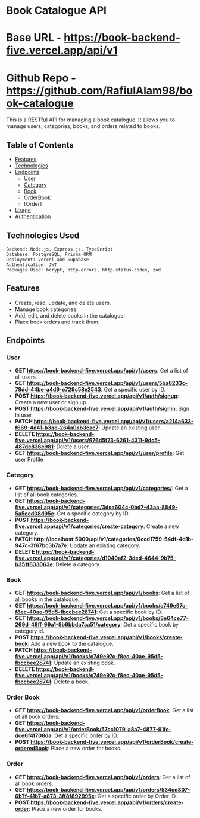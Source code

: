 # Book Catalogue API

# Base URL - https://book-backend-five.vercel.app/api/v1
# Github Repo - https://github.com/RafiulAlam98/book-catalogue

This is a RESTful API for managing a book catalogue. It allows you to manage users, categories, books, and orders related to books.

## Table of Contents
- [Features](#features)
- [Technologies](#technologies)
- [Endpoints](#endpoints)
  - [User](#user)
  - [Category](#category)
  - [Book](#book)
  - [OrderBook](#order)
  - [Order]
- [Usage](#usage)
- [Authentication](#authentication)

## Technologies Used

    Backend: Node.js, Express.js, TypeScript
    Database: PostgreSQL, Prisma ORM
    Deployment: Vercel and Supabase
    Authentication: JWT
    Packages Used: bcrypt, http-errors, http-status-codes, zod

## Features

- Create, read, update, and delete users.
- Manage book categories.
- Add, edit, and delete books in the catalogue.
- Place book orders and track them.

## Endpoints

### User

- **GET https://book-backend-five.vercel.app/api/v1/users**: Get a list of all users.
- **GET https://book-backend-five.vercel.app/api/v1/users/5ba8233c-78dd-44be-a4d9-e729c58e2543**: Get a specific user by ID.
- **POST https://book-backend-five.vercel.app/api/v1/auth/signup**: Create a new user or sign up.
- **POST https://book-backend-five.vercel.app/api/v1/auth/signin**: Sign In user
- **PATCH https://book-backend-five.vercel.app/api/v1/users/a214a633-f669-4d41-b3ad-264a0ab3cac7**: Update an existing user.
- **DELETE https://book-backend-five.vercel.app/api/v1/users/676d5f73-6261-4311-9dc5-487de836c981**: Delete a user.
- **GET https://book-backend-five.vercel.app/api/v1/user/profile**: Get user Profile

### Category

- **GET https://book-backend-five.vercel.app/api/v1/categories/**: Get a list of all book categories.
- **GET https://book-backend-five.vercel.app/api/v1/categories/3dea604c-0bd7-43aa-8849-5a5eed08d95e**: Get a specific category by ID.
- **POST https://book-backend-five.vercel.app/api/v1/categories/create-category**: Create a new category.
- **PATCH http://localhost:5000/api/v1/categories/0ccd1759-54df-4d1b-947c-3f67bc3b7a7e**: Update an existing category.
- **DELETE https://book-backend-five.vercel.app/api/v1/categories/d1040af2-3ded-4644-9b75-b351f833063e**: Delete a category.

### Book

- **GET https://book-backend-five.vercel.app/api/v1/books**: Get a list of all books in the catalogue.
- **GET https://book-backend-five.vercel.app/api/v1/books/c749e97c-f8ec-40ae-95d5-fbccbee28741**: Get a specific book by ID.
- **GET https://book-backend-five.vercel.app/api/v1/books/8e64ce77-269d-48ff-99a1-8b6bbda7aa51/category**: Get a specific book by category id.
- **POST https://book-backend-five.vercel.app/api/v1/books/create-book**: Add a new book to the catalogue.
- **PATCH https://book-backend-five.vercel.app/api/v1/books/c749e97c-f8ec-40ae-95d5-fbccbee28741**: Update an existing book.
- **DELETE https://book-backend-five.vercel.app/api/v1/books/c749e97c-f8ec-40ae-95d5-fbccbee28741**: Delete a book.

### Order Book

- **GET https://book-backend-five.vercel.app/api/v1/orderBook**: Get a list of all book orders.
- **GET https://book-backend-five.vercel.app/api/v1/orderBook/57cc1079-a8a7-4877-91fc-dce6f4f708da**: Get a specific order by ID.
- **POST https://book-backend-five.vercel.app/api/v1/orderBook/create-orderedBook**: Place a new order for books.

### Order 

- **GET https://book-backend-five.vercel.app/api/v1/orders**: Get a list of all book orders.
- **GET https://book-backend-five.vercel.app/api/v1/orders/534cd807-6b7f-41b7-a873-3ff8f892995e**: Get a specific order by Order ID.
- **POST https://book-backend-five.vercel.app/api/v1/orders/create-order**: Place a new order for books.


